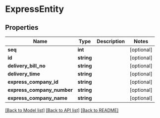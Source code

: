 # ExpressEntity

## Properties
Name | Type | Description | Notes
------------ | ------------- | ------------- | -------------
**seq** | **int** |  | [optional] 
**id** | **string** |  | [optional] 
**delivery_bill_no** | **string** |  | [optional] 
**delivery_time** | **string** |  | [optional] 
**express_company_id** | **string** |  | [optional] 
**express_company_number** | **string** |  | [optional] 
**express_company_name** | **string** |  | [optional] 

[[Back to Model list]](../README.md#documentation-for-models) [[Back to API list]](../README.md#documentation-for-api-endpoints) [[Back to README]](../README.md)


